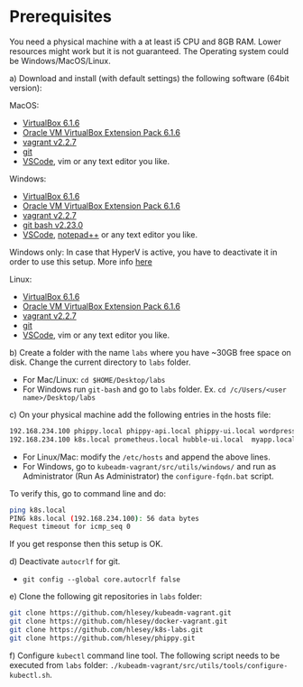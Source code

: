 # Prerequisites

You need a physical machine with a at least i5 CPU and 8GB RAM. Lower resources
might work but it is not guaranteed. The Operating system could be
Windows/MacOS/Linux.

a) Download and install (with default settings) the following software (64bit
version):

MacOS:

- [VirtualBox 6.1.6](https://download.virtualbox.org/virtualbox/6.1.6)
- [Oracle VM VirtualBox Extension Pack
  6.1.6](https://download.virtualbox.org/virtualbox/6.1.6/Oracle_VM_VirtualBox_Extension_Pack-6.1.6.vbox-extpack)
- [vagrant v2.2.7](https://releases.hashicorp.com/vagrant/2.2.7/)
- [git](https://git-scm.com/book/en/v2/Getting-Started-Installing-Git)
- [VSCode](https://code.visualstudio.com/download), vim or any text editor you
  like.

Windows:

- [VirtualBox 6.1.6](https://download.virtualbox.org/virtualbox/6.1.6)
- [Oracle VM VirtualBox Extension Pack
  6.1.6](https://download.virtualbox.org/virtualbox/6.1.6/Oracle_VM_VirtualBox_Extension_Pack-6.1.6.vbox-extpack)
- [vagrant v2.2.7](https://releases.hashicorp.com/vagrant/2.2.7/)
- [git bash
  v2.23.0](https://github.com/git-for-windows/git/releases/download/v2.23.0.windows.1/Git-2.23.0-64-bit.exe)
- [VSCode](https://code.visualstudio.com/download),
  [notepad++](https://notepad-plus-plus.org/download) or any text editor you
  like.

Windows only: In case that HyperV is active, you have to deactivate it in order
to use this setup. More info
[here](https://support.microsoft.com/en-us/help/3204980/virtualization-applications-do-not-work-together-with-hyper-v-device-g)

Linux:

- [VirtualBox 6.1.6](https://download.virtualbox.org/virtualbox/6.1.6)
- [Oracle VM VirtualBox Extension Pack
  6.1.6](https://download.virtualbox.org/virtualbox/6.1.6/Oracle_VM_VirtualBox_Extension_Pack-6.1.6.vbox-extpack)
- [vagrant v2.2.7](https://releases.hashicorp.com/vagrant/2.2.7/)
- [git](https://git-scm.com/book/en/v2/Getting-Started-Installing-Git)
- [VSCode](https://code.visualstudio.com/download), vim or any text editor you
  like.

b) Create a folder with the name `labs` where you have ~30GB free space on disk.
Change the current directory to `labs` folder.

- For Mac/Linux: `cd $HOME/Desktop/labs`
- For Windows run `git-bash` and go to `labs` folder. Ex. `cd /c/Users/<user
  name>/Desktop/labs`

c) On your physical machine add the following entries in the hosts file:

```bash
192.168.234.100 phippy.local phippy-api.local phippy-ui.local wordpress.local
192.168.234.100 k8s.local prometheus.local hubble-ui.local  myapp.local 
```

- For Linux/Mac: modify the `/etc/hosts` and append the above lines.
- For Windows, go to `kubeadm-vagrant/src/utils/windows/` and run as Administrator (Run
  As Administrator) the `configure-fqdn.bat` script.

To verify this, go to command line and do:

```bash
ping k8s.local
PING k8s.local (192.168.234.100): 56 data bytes
Request timeout for icmp_seq 0
```

If you get response then this setup is OK.

d) Deactivate `autocrlf` for git.

- `git config --global core.autocrlf false`

e) Clone the following git repositories in `labs` folder:

```bash
git clone https://github.com/hlesey/kubeadm-vagrant.git
git clone https://github.com/hlesey/docker-vagrant.git
git clone https://github.com/hlesey/k8s-labs.git
git clone https://github.com/hlesey/phippy.git
```

f) Configure `kubectl` command line tool. The following script needs to be executed from `labs` folder:
`./kubeadm-vagrant/src/utils/tools/configure-kubectl.sh`.
